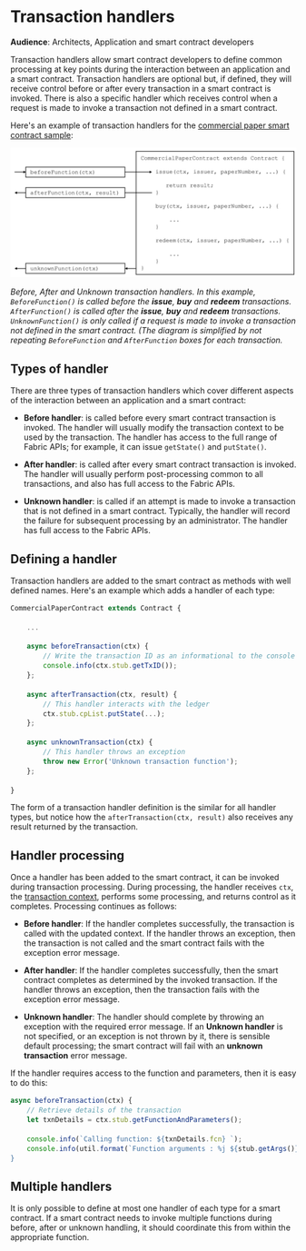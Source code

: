 # Transaction handlers

**Audience**: Architects, Application and smart contract developers

Transaction handlers allow smart contract developers to define common processing
at key points during the interaction between an application and a smart
contract. Transaction handlers are optional but, if defined, they will receive
control before or after every transaction in a smart contract is invoked. There
is also a specific handler which receives control when a request is made to
invoke a transaction not defined in a smart contract.

Here's an example of transaction handlers for the [commercial paper smart
contract sample](./smartcontract.html):

![develop.transactionhandler](./develop.diagram.2.png)

*Before, After and Unknown transaction handlers. In this example,
`BeforeFunction()` is called before the **issue**, **buy** and **redeem**
transactions. `AfterFunction()` is called after the **issue**, **buy** and
**redeem** transactions. `UnknownFunction()` is only called if a request is made
to invoke a transaction not defined in the smart contract.  (The diagram is
simplified by not repeating `BeforeFunction` and `AfterFunction` boxes for each
transaction.*

## Types of handler

There are three types of transaction handlers which cover different aspects
of the interaction between an application and a smart contract:

  * **Before handler**: is called before every smart contract transaction is
    invoked. The handler will usually modify the transaction context to be used
    by the transaction. The handler has access to the full range of Fabric APIs;
    for example, it can issue `getState()` and `putState()`.


  * **After handler**: is called after every smart contract transaction is
    invoked. The handler will usually perform post-processing common to all
    transactions, and also has full access to the Fabric APIs.


  * **Unknown handler**: is called if an attempt is made to invoke a transaction
    that is not defined in a smart contract. Typically, the handler will record
    the failure for subsequent processing by an administrator. The handler has
    full access to the Fabric APIs.


## Defining a handler

Transaction handlers are added to the smart contract as methods with well
defined names.  Here's an example which adds a handler of each type:

```JavaScript
CommercialPaperContract extends Contract {

    ...

    async beforeTransaction(ctx) {
        // Write the transaction ID as an informational to the console
        console.info(ctx.stub.getTxID());
    };

    async afterTransaction(ctx, result) {
        // This handler interacts with the ledger
        ctx.stub.cpList.putState(...);
    };

    async unknownTransaction(ctx) {
        // This handler throws an exception
        throw new Error('Unknown transaction function');
    };

}
```

The form of a transaction handler definition is the similar for all handler
types, but notice how the `afterTransaction(ctx, result)` also receives any
result returned by the transaction.

## Handler processing

Once a handler has been added to the smart contract, it can be invoked during
transaction processing. During processing, the handler receives `ctx`, the
[transaction context](./transationcontext.md), performs some processing, and
returns control as it completes. Processing continues as follows:

* **Before handler**: If the handler completes successfully, the transaction is
  called with the updated context. If the handler throws an exception, then the
  transaction is not called and the smart contract fails with the exception
  error message.


* **After handler**: If the handler completes successfully, then the smart
  contract completes as determined by the invoked transaction. If the handler
  throws an exception, then the transaction fails with the exception error
  message.


* **Unknown handler**: The handler should complete by throwing an exception with
  the required error message. If an **Unknown handler** is not specified, or an
  exception is not thrown by it, there is sensible default processing; the smart
  contract will fail with an **unknown transaction** error message.

If the handler requires access to the function and parameters, then it is easy to do this:

```JavaScript
async beforeTransaction(ctx) {
    // Retrieve details of the transaction
    let txnDetails = ctx.stub.getFunctionAndParameters();

    console.info(`Calling function: ${txnDetails.fcn} `);
    console.info(util.format(`Function arguments : %j ${stub.getArgs()} ``);
}
```

## Multiple handlers

It is only possible to define at most one handler of each type for a smart
contract. If a smart contract needs to invoke multiple functions during before,
after or unknown handling, it should coordinate this from within the appropriate
function.
